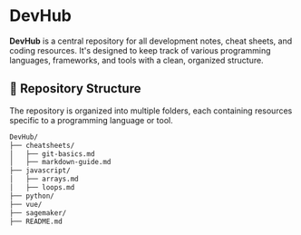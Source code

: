 # DevHub

**DevHub** is a central repository for all development notes, cheat sheets, and coding resources. It's designed to keep track of various programming languages, frameworks, and tools with a clean, organized structure.

## 📁 Repository Structure

The repository is organized into multiple folders, each containing resources specific to a programming language or tool.

```bash
DevHub/
├── cheatsheets/
│   ├── git-basics.md
│   ├── markdown-guide.md
├── javascript/
│   ├── arrays.md
│   ├── loops.md
├── python/
├── vue/
├── sagemaker/
├── README.md
